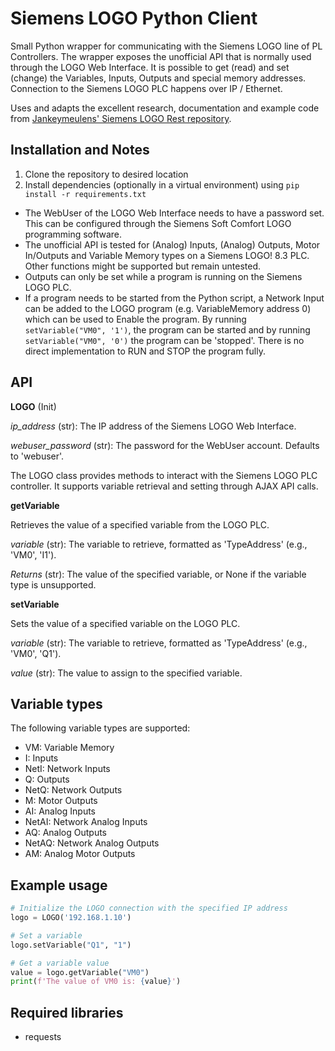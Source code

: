 # Siemens LOGO Python Client
Small Python wrapper for communicating with the Siemens LOGO line of PL Controllers. The wrapper exposes the unofficial API that is normally used through the LOGO Web Interface.
It is possible to get (read) and set (change) the Variables, Inputs, Outputs and special memory addresses. Connection to the Siemens LOGO PLC happens over IP / Ethernet.

Uses and adapts the excellent research, documentation and example code from [Jankeymeulens' Siemens LOGO Rest repository](https://github.com/jankeymeulen/siemens-logo-rest).

## Installation and Notes
1. Clone the repository to desired location
2. Install dependencies (optionally in a virtual environment) using `pip install -r requirements.txt`

- The WebUser of the LOGO Web Interface needs to have a password set. This can be configured through the Siemens Soft Comfort LOGO programming software.
- The unofficial API is tested for (Analog) Inputs, (Analog) Outputs, Motor In/Outputs and Variable Memory types on a Siemens LOGO! 8.3 PLC. Other functions might be supported but remain untested.
- Outputs can only be set while a program is running on the Siemens LOGO PLC.
- If a program needs to be started from the Python script, a Network Input can be added to the LOGO program (e.g. VariableMemory address 0) which can be used to Enable the program. By running `setVariable("VM0", '1')`, the program can be started and by running `setVariable("VM0", '0')` the program can be 'stopped'. There is no direct implementation to RUN and STOP the program fully.

## API
**LOGO** (Init)

_ip_address_ (str): The IP address of the Siemens LOGO Web Interface.

_webuser_password_ (str):  The password for the WebUser account. Defaults to 'webuser'.

The LOGO class provides methods to interact with the Siemens LOGO PLC controller. It supports variable retrieval and setting through AJAX API calls.

**getVariable**

Retrieves the value of a specified variable from the LOGO PLC.

_variable_ (str): The variable to retrieve, formatted as 'TypeAddress' (e.g., 'VM0', 'I1').

_Returns_ (str): The value of the specified variable, or None if the variable type is unsupported.

**setVariable**

Sets the value of a specified variable on the LOGO PLC.

_variable_ (str): The variable to retrieve, formatted as 'TypeAddress' (e.g., 'VM0', 'Q1').

_value_ (str): The value to assign to the specified variable.

## Variable types

The following variable types are supported:
- VM: Variable Memory
- I: Inputs
- NetI: Network Inputs
- Q: Outputs
- NetQ: Network Outputs
- M: Motor Outputs
- AI: Analog Inputs
- NetAI: Network Analog Inputs
- AQ: Analog Outputs
- NetAQ: Network Analog Outputs
- AM: Analog Motor Outputs

## Example usage
```python
# Initialize the LOGO connection with the specified IP address
logo = LOGO('192.168.1.10')

# Set a variable
logo.setVariable("Q1", "1")

# Get a variable value
value = logo.getVariable("VM0")
print(f'The value of VM0 is: {value}')
```

## Required libraries
- requests
